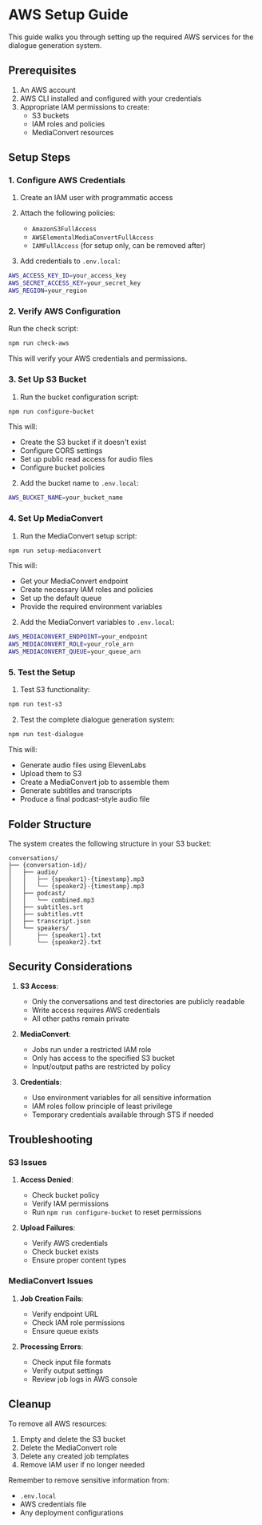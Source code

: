 # AWS Setup Guide

This guide walks you through setting up the required AWS services for the dialogue generation system.

## Prerequisites

1. An AWS account
2. AWS CLI installed and configured with your credentials
3. Appropriate IAM permissions to create:
   - S3 buckets
   - IAM roles and policies
   - MediaConvert resources

## Setup Steps

### 1. Configure AWS Credentials

1. Create an IAM user with programmatic access
2. Attach the following policies:
   - `AmazonS3FullAccess`
   - `AWSElementalMediaConvertFullAccess`
   - `IAMFullAccess` (for setup only, can be removed after)

3. Add credentials to `.env.local`:
```bash
AWS_ACCESS_KEY_ID=your_access_key
AWS_SECRET_ACCESS_KEY=your_secret_key
AWS_REGION=your_region
```

### 2. Verify AWS Configuration

Run the check script:
```bash
npm run check-aws
```

This will verify your AWS credentials and permissions.

### 3. Set Up S3 Bucket

1. Run the bucket configuration script:
```bash
npm run configure-bucket
```

This will:
- Create the S3 bucket if it doesn't exist
- Configure CORS settings
- Set up public read access for audio files
- Configure bucket policies

2. Add the bucket name to `.env.local`:
```bash
AWS_BUCKET_NAME=your_bucket_name
```

### 4. Set Up MediaConvert

1. Run the MediaConvert setup script:
```bash
npm run setup-mediaconvert
```

This will:
- Get your MediaConvert endpoint
- Create necessary IAM roles and policies
- Set up the default queue
- Provide the required environment variables

2. Add the MediaConvert variables to `.env.local`:
```bash
AWS_MEDIACONVERT_ENDPOINT=your_endpoint
AWS_MEDIACONVERT_ROLE=your_role_arn
AWS_MEDIACONVERT_QUEUE=your_queue_arn
```

### 5. Test the Setup

1. Test S3 functionality:
```bash
npm run test-s3
```

2. Test the complete dialogue generation system:
```bash
npm run test-dialogue
```

This will:
- Generate audio files using ElevenLabs
- Upload them to S3
- Create a MediaConvert job to assemble them
- Generate subtitles and transcripts
- Produce a final podcast-style audio file

## Folder Structure

The system creates the following structure in your S3 bucket:

```
conversations/
├── {conversation-id}/
│   ├── audio/
│   │   ├── {speaker1}-{timestamp}.mp3
│   │   └── {speaker2}-{timestamp}.mp3
│   ├── podcast/
│   │   └── combined.mp3
│   ├── subtitles.srt
│   ├── subtitles.vtt
│   ├── transcript.json
│   └── speakers/
│       ├── {speaker1}.txt
│       └── {speaker2}.txt
```

## Security Considerations

1. **S3 Access**:
   - Only the conversations and test directories are publicly readable
   - Write access requires AWS credentials
   - All other paths remain private

2. **MediaConvert**:
   - Jobs run under a restricted IAM role
   - Only has access to the specified S3 bucket
   - Input/output paths are restricted by policy

3. **Credentials**:
   - Use environment variables for all sensitive information
   - IAM roles follow principle of least privilege
   - Temporary credentials available through STS if needed

## Troubleshooting

### S3 Issues

1. **Access Denied**:
   - Check bucket policy
   - Verify IAM permissions
   - Run `npm run configure-bucket` to reset permissions

2. **Upload Failures**:
   - Verify AWS credentials
   - Check bucket exists
   - Ensure proper content types

### MediaConvert Issues

1. **Job Creation Fails**:
   - Verify endpoint URL
   - Check IAM role permissions
   - Ensure queue exists

2. **Processing Errors**:
   - Check input file formats
   - Verify output settings
   - Review job logs in AWS console

## Cleanup

To remove all AWS resources:

1. Empty and delete the S3 bucket
2. Delete the MediaConvert role
3. Delete any created job templates
4. Remove IAM user if no longer needed

Remember to remove sensitive information from:
- `.env.local`
- AWS credentials file
- Any deployment configurations
